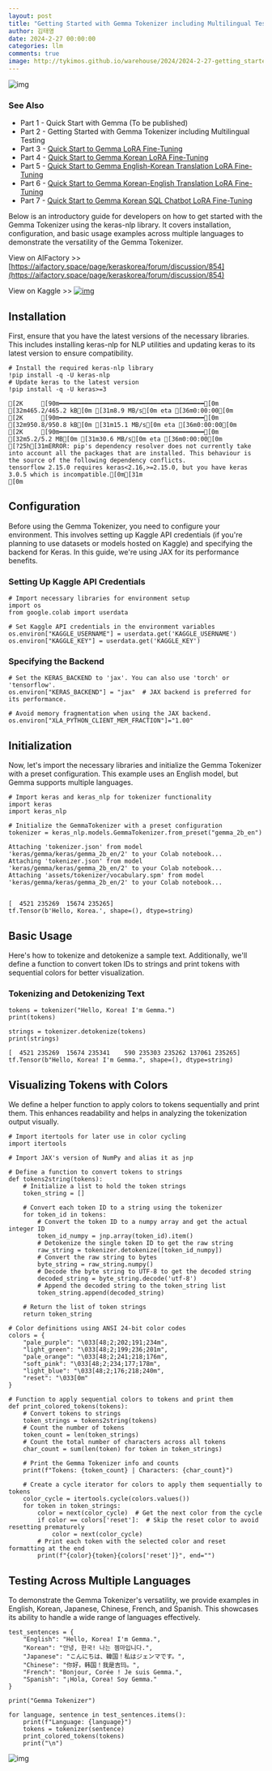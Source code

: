 ```yaml
---
layout: post
title: "Getting Started with Gemma Tokenizer including Multilingual Testing"
author: 김태영
date: 2024-2-27 00:00:00
categories: llm
comments: true
image: http://tykimos.github.io/warehouse/2024/2024-2-27-getting_started_with_gemma_tokenizer_including_multilingual_testing_title_1.png
---
```

 
![img](http://tykimos.github.io/warehouse/2024/2024-2-27-getting_started_with_gemma_tokenizer_including_multilingual_testing_title_1.png)

### See Also

* Part 1 - Quick Start with Gemma (To be published)
* Part 2 - Getting Started with Gemma Tokenizer including Multilingual Testing
* Part 3 - [Quick Start to Gemma LoRA Fine-Tuning](https://tykimos.github.io/2024/02/22/gemma_lora_fine_tuning_fast_execute/)
* Part 4 - [Quick Start to Gemma Korean LoRA Fine-Tuning](https://tykimos.github.io/2024/02/22/gemma_korean_lora_fine_tuning_fast_execute/)
* Part 5 - [Quick Start to Gemma English-Korean Translation LoRA Fine-Tuning](https://tykimos.github.io/2024/02/22/gemma_en2ko_lora_fine_tuning_fast_execute/)
* Part 6 - [Quick Start to Gemma Korean-English Translation LoRA Fine-Tuning](https://tykimos.github.io/2024/02/22/gemma_ko2en_lora_fine_tuning_fast_execute/)
* Part 7 - [Quick Start to Gemma Korean SQL Chatbot LoRA Fine-Tuning](https://tykimos.github.io/2024/02/23/gemma_ko2sql_lora_fine_tuning_fast_execute/)

Below is an introductory guide for developers on how to get started with the Gemma Tokenizer using the keras-nlp library. It covers installation, configuration, and basic usage examples across multiple languages to demonstrate the versatility of the Gemma Tokenizer.

View on AIFactory >>
[https://aifactory.space/page/keraskorea/forum/discussion/854](https://aifactory.space/page/keraskorea/forum/discussion/854)

View on Kaggle >>
[![img](http://tykimos.github.io/warehouse/2024/2024-2-27-getting_started_with_gemma_tokenizer_including_multilingual_testing_1.jpg)](https://www.kaggle.com/code/tykimos/getting-started-with-gemma-tokenizer)

## Installation

First, ensure that you have the latest versions of the necessary libraries. This includes installing keras-nlp for NLP utilities and updating keras to its latest version to ensure compatibility.


```
# Install the required keras-nlp library
!pip install -q -U keras-nlp
# Update keras to the latest version
!pip install -q -U keras>=3
```

    [2K     [90m━━━━━━━━━━━━━━━━━━━━━━━━━━━━━━━━━━━━━━━━[0m [32m465.2/465.2 kB[0m [31m8.9 MB/s[0m eta [36m0:00:00[0m
    [2K     [90m━━━━━━━━━━━━━━━━━━━━━━━━━━━━━━━━━━━━━━━━[0m [32m950.8/950.8 kB[0m [31m15.1 MB/s[0m eta [36m0:00:00[0m
    [2K     [90m━━━━━━━━━━━━━━━━━━━━━━━━━━━━━━━━━━━━━━━━[0m [32m5.2/5.2 MB[0m [31m30.6 MB/s[0m eta [36m0:00:00[0m
    [?25h[31mERROR: pip's dependency resolver does not currently take into account all the packages that are installed. This behaviour is the source of the following dependency conflicts.
    tensorflow 2.15.0 requires keras<2.16,>=2.15.0, but you have keras 3.0.5 which is incompatible.[0m[31m
    [0m

## Configuration

Before using the Gemma Tokenizer, you need to configure your environment. This involves setting up Kaggle API credentials (if you're planning to use datasets or models hosted on Kaggle) and specifying the backend for Keras. In this guide, we're using JAX for its performance benefits.

### Setting Up Kaggle API Credentials


```
# Import necessary libraries for environment setup
import os
from google.colab import userdata

# Set Kaggle API credentials in the environment variables
os.environ["KAGGLE_USERNAME"] = userdata.get('KAGGLE_USERNAME')
os.environ["KAGGLE_KEY"] = userdata.get('KAGGLE_KEY')
```

### Specifying the Backend


```
# Set the KERAS_BACKEND to 'jax'. You can also use 'torch' or 'tensorflow'.
os.environ["KERAS_BACKEND"] = "jax"  # JAX backend is preferred for its performance.

# Avoid memory fragmentation when using the JAX backend.
os.environ["XLA_PYTHON_CLIENT_MEM_FRACTION"]="1.00"
```

## Initialization

Now, let's import the necessary libraries and initialize the Gemma Tokenizer with a preset configuration. This example uses an English model, but Gemma supports multiple languages.


```
# Import keras and keras_nlp for tokenizer functionality
import keras
import keras_nlp

# Initialize the GemmaTokenizer with a preset configuration
tokenizer = keras_nlp.models.GemmaTokenizer.from_preset("gemma_2b_en")
```

    Attaching 'tokenizer.json' from model 'keras/gemma/keras/gemma_2b_en/2' to your Colab notebook...
    Attaching 'tokenizer.json' from model 'keras/gemma/keras/gemma_2b_en/2' to your Colab notebook...
    Attaching 'assets/tokenizer/vocabulary.spm' from model 'keras/gemma/keras/gemma_2b_en/2' to your Colab notebook...


    [  4521 235269  15674 235265]
    tf.Tensor(b'Hello, Korea.', shape=(), dtype=string)


## Basic Usage

Here's how to tokenize and detokenize a sample text. Additionally, we'll define a function to convert token IDs to strings and print tokens with sequential colors for better visualization.

### Tokenizing and Detokenizing Text


```
tokens = tokenizer("Hello, Korea! I'm Gemma.")
print(tokens)

strings = tokenizer.detokenize(tokens)
print(strings)
```

    [  4521 235269  15674 235341    590 235303 235262 137061 235265]
    tf.Tensor(b"Hello, Korea! I'm Gemma.", shape=(), dtype=string)


## Visualizing Tokens with Colors

We define a helper function to apply colors to tokens sequentially and print them. This enhances readability and helps in analyzing the tokenization output visually.


```
# Import itertools for later use in color cycling
import itertools

# Import JAX's version of NumPy and alias it as jnp

# Define a function to convert tokens to strings
def tokens2string(tokens):
    # Initialize a list to hold the token strings
    token_string = []

    # Convert each token ID to a string using the tokenizer
    for token_id in tokens:
        # Convert the token ID to a numpy array and get the actual integer ID
        token_id_numpy = jnp.array(token_id).item()
        # Detokenize the single token ID to get the raw string
        raw_string = tokenizer.detokenize([token_id_numpy])
        # Convert the raw string to bytes
        byte_string = raw_string.numpy()
        # Decode the byte string to UTF-8 to get the decoded string
        decoded_string = byte_string.decode('utf-8')
        # Append the decoded string to the token_string list
        token_string.append(decoded_string)

    # Return the list of token strings
    return token_string
```


```
# Color definitions using ANSI 24-bit color codes
colors = {
    "pale_purple": "\033[48;2;202;191;234m",
    "light_green": "\033[48;2;199;236;201m",
    "pale_orange": "\033[48;2;241;218;176m",
    "soft_pink": "\033[48;2;234;177;178m",
    "light_blue": "\033[48;2;176;218;240m",
    "reset": "\033[0m"
}

# Function to apply sequential colors to tokens and print them
def print_colored_tokens(tokens):
    # Convert tokens to strings
    token_strings = tokens2string(tokens)
    # Count the number of tokens
    token_count = len(token_strings)
    # Count the total number of characters across all tokens
    char_count = sum(len(token) for token in token_strings)

    # Print the Gemma Tokenizer info and counts
    print(f"Tokens: {token_count} | Characters: {char_count}")

    # Create a cycle iterator for colors to apply them sequentially to tokens
    color_cycle = itertools.cycle(colors.values())
    for token in token_strings:
        color = next(color_cycle)  # Get the next color from the cycle
        if color == colors['reset']:  # Skip the reset color to avoid resetting prematurely
            color = next(color_cycle)
        # Print each token with the selected color and reset formatting at the end
        print(f"{color}{token}{colors['reset']}", end="")
```

## Testing Across Multiple Languages

To demonstrate the Gemma Tokenizer's versatility, we provide examples in English, Korean, Japanese, Chinese, French, and Spanish. This showcases its ability to handle a wide range of languages effectively.



```
test_sentences = {
    "English": "Hello, Korea! I'm Gemma.",
    "Korean": "안녕, 한국! 나는 젬마입니다.",
    "Japanese": "こんにちは、韓国！私はジェンマです。",
    "Chinese": "你好，韩国！我是吉玛。",
    "French": "Bonjour, Corée ! Je suis Gemma.",
    "Spanish": "¡Hola, Corea! Soy Gemma."
}

print("Gemma Tokenizer")

for language, sentence in test_sentences.items():
    print(f"Language: {language}")
    tokens = tokenizer(sentence)
    print_colored_tokens(tokens)
    print("\n")
```

![img](http://tykimos.github.io/warehouse/2024/2024-2-27-getting_started_with_gemma_tokenizer_including_multilingual_testing_2.jpg)